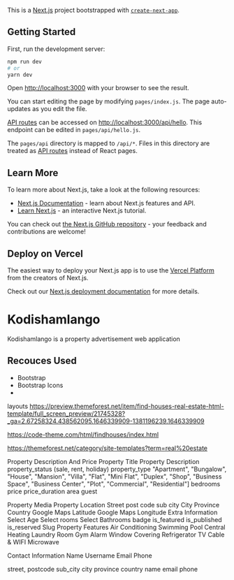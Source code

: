 This is a [Next.js](https://nextjs.org/) project bootstrapped with [`create-next-app`](https://github.com/vercel/next.js/tree/canary/packages/create-next-app).

## Getting Started

First, run the development server:

```bash
npm run dev
# or
yarn dev
```

Open [http://localhost:3000](http://localhost:3000) with your browser to see the result.

You can start editing the page by modifying `pages/index.js`. The page auto-updates as you edit the file.

[API routes](https://nextjs.org/docs/api-routes/introduction) can be accessed on [http://localhost:3000/api/hello](http://localhost:3000/api/hello). This endpoint can be edited in `pages/api/hello.js`.

The `pages/api` directory is mapped to `/api/*`. Files in this directory are treated as [API routes](https://nextjs.org/docs/api-routes/introduction) instead of React pages.

## Learn More

To learn more about Next.js, take a look at the following resources:

- [Next.js Documentation](https://nextjs.org/docs) - learn about Next.js features and API.
- [Learn Next.js](https://nextjs.org/learn) - an interactive Next.js tutorial.

You can check out [the Next.js GitHub repository](https://github.com/vercel/next.js/) - your feedback and contributions are welcome!

## Deploy on Vercel

The easiest way to deploy your Next.js app is to use the [Vercel Platform](https://vercel.com/new?utm_medium=default-template&filter=next.js&utm_source=create-next-app&utm_campaign=create-next-app-readme) from the creators of Next.js.

Check out our [Next.js deployment documentation](https://nextjs.org/docs/deployment) for more details.

# Kodishamlango

Kodishamlango is a property advertisement web application

## Recouces Used

- Bootstrap
- Bootstrap Icons
-

layouts
https://preview.themeforest.net/item/find-houses-real-estate-html-template/full_screen_preview/21745328?_ga=2.67258324.438562095.1646339909-1381196239.1646339909

https://code-theme.com/html/findhouses/index.html

https://themeforest.net/category/site-templates?term=real%20estate

Property Description And Price
Property Title
Property Description
property_status (sale, rent, holiday)
property_type "Apartment", "Bungalow", "House", "Mansion", "Villa", "Flat", "Mini Flat", "Duplex", "Shop", "Business Space", "Business Center", "Plot", "Commercial", "Residential"]
bedrooms
price
price_duration
area
guest

Property Media
Property Location
Street
post code
sub city
City
Province
Country
Google Maps Latitude
Google Maps Longitude
Extra Information
Select Age
Select rooms
Select Bathrooms
badge
is_featured
is_published
is_reserved
Slug
Property Features
Air Conditioning
Swimming Pool
Central Heating
Laundry Room
Gym
Alarm
Window Covering
Refrigerator
TV Cable & WIFI
Microwave

Contact Information
Name
Username
Email
Phone

street,
postcode
sub_city
city
province
country
name
email
phone
